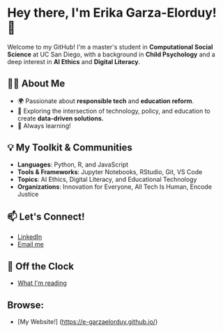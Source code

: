 # Hey there, I'm Erika Garza-Elorduy! 👋

Welcome to my GitHub! I'm a master's student in **Computational Social Science** at UC San Diego, with a background in **Child Psychology** and a deep interest in **AI Ethics** and **Digital Literacy**.

## 👩‍💻 About Me
- 🌍 Passionate about **responsible tech** and **education reform**.
- 🧠 Exploring the intersection of technology, policy, and education to create **data-driven solutions.** 
- 📖 Always learning!

## 💡 My Toolkit & Communities
- **Languages**: Python, R, and JavaScript
- **Tools & Frameworks**: Jupyter Notebooks, RStudio, Git, VS Code
- **Topics**: AI Ethics, Digital Literacy, and Educational Technology
- **Organizations**: Innovation for Everyone, All Tech Is Human, Encode Justice

## 📫 Let's Connect!
- [LinkedIn](https://www.linkedin.com/in/erika-garza-elorduy/)
- [Email me](mailto:erikagarzaelorduy@gmail.com)

## 🌱 Off the Clock
- [What I'm reading](https://app.thestorygraph.com/profile/erikagarzaelorduy)

## Browse:
- [My Website!] (https://e-garzaelorduy.github.io/)
